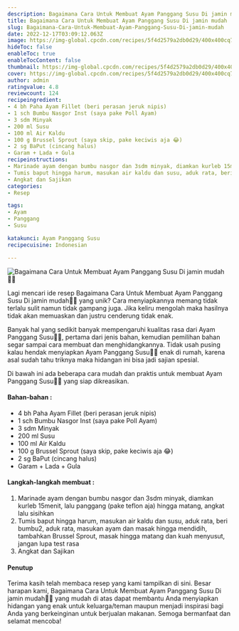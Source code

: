 ```yaml
---
description: Bagaimana Cara Untuk Membuat Ayam Panggang Susu Di jamin mudah"
title: Bagaimana Cara Untuk Membuat Ayam Panggang Susu Di jamin mudah
slug: Bagaimana-Cara-Untuk-Membuat-Ayam-Panggang-Susu-Di-jamin-mudah
date: 2022-12-17T03:09:12.063Z
image: https://img-global.cpcdn.com/recipes/5f4d2579a2db0d29/400x400cq70/photo.jpg
hideToc: false
enableToc: true
enableTocContent: false
thumbnail: https://img-global.cpcdn.com/recipes/5f4d2579a2db0d29/400x400cq70/photo.jpg
cover: https://img-global.cpcdn.com/recipes/5f4d2579a2db0d29/400x400cq70/photo.jpg
author: admin
ratingvalue: 4.8
reviewcount: 124
recipeingredient:
- 4 bh Paha Ayam Fillet (beri perasan jeruk nipis)
- 1 sch Bumbu Nasgor Inst (saya pake Poll Ayam)
- 3 sdm Minyak
- 200 ml Susu
- 100 ml Air Kaldu
- 100 g Brussel Sprout (saya skip, pake keciwis aja 😂)
- 2 sg BaPut (cincang halus)
- Garam + Lada + Gula
recipeinstructions:
- Marinade ayam dengan bumbu nasgor dan 3sdm minyak, diamkan kurleb 15menit, lalu panggang (pake teflon aja) hingga matang, angkat lalu sisihkan
- Tumis baput hingga harum, masukan air kaldu dan susu, aduk rata, beri bumbu2, aduk rata, masukan ayam dan masak hingga mendidih, tambahkan Brussel Sprout, masak hingga matang dan kuah menyusut, jangan lupa test rasa
- Angkat dan Sajikan
categories:
- Resep

tags:
- Ayam
- Panggang
- Susu

katakunci: Ayam Panggang Susu
recipecuisine: Indonesian

---
```


![Bagaimana Cara Untuk Membuat Ayam Panggang Susu Di jamin mudah👩‍🍳](https://img-global.cpcdn.com/recipes/5f4d2579a2db0d29/400x400cq70/photo.jpg)

Lagi mencari ide resep Bagaimana Cara Untuk Membuat Ayam Panggang Susu Di jamin mudah👩‍🍳 yang unik? Cara menyiapkannya memang tidak terlalu sulit namun tidak gampang juga. Jika keliru mengolah maka hasilnya tidak akan memuaskan dan justru cenderung tidak enak.

Banyak hal yang sedikit banyak mempengaruhi kualitas rasa dari Ayam Panggang Susu👩‍🍳, pertama dari jenis bahan, kemudian pemilihan bahan segar sampai cara membuat dan menghidangkannya. Tidak usah pusing kalau hendak menyiapkan Ayam Panggang Susu👩‍🍳 enak di rumah, karena asal sudah tahu triknya maka hidangan ini bisa jadi sajian spesial.

Di bawah ini ada beberapa cara mudah dan praktis untuk membuat Ayam Panggang Susu👩‍🍳 yang siap dikreasikan.

<!--inarticleads1-->

#### Bahan-bahan :

- 4 bh Paha Ayam Fillet (beri perasan jeruk nipis)
- 1 sch Bumbu Nasgor Inst (saya pake Poll Ayam)
- 3 sdm Minyak
- 200 ml Susu
- 100 ml Air Kaldu
- 100 g Brussel Sprout (saya skip, pake keciwis aja 😂)
- 2 sg BaPut (cincang halus)
- Garam + Lada + Gula

<!--inarticleads2-->

#### Langkah-langkah membuat :

1. Marinade ayam dengan bumbu nasgor dan 3sdm minyak, diamkan kurleb 15menit, lalu panggang (pake teflon aja) hingga matang, angkat lalu sisihkan
1. Tumis baput hingga harum, masukan air kaldu dan susu, aduk rata, beri bumbu2, aduk rata, masukan ayam dan masak hingga mendidih, tambahkan Brussel Sprout, masak hingga matang dan kuah menyusut, jangan lupa test rasa
1. Angkat dan Sajikan

#### Penutup

Terima kasih telah membaca resep yang kami tampilkan di sini. Besar harapan kami, Bagaimana Cara Untuk Membuat Ayam Panggang Susu Di jamin mudah👩‍🍳 yang mudah di atas dapat membantu Anda menyiapkan hidangan yang enak untuk keluarga/teman maupun menjadi inspirasi bagi Anda yang berkeinginan untuk berjualan makanan. Semoga bermanfaat dan selamat mencoba!